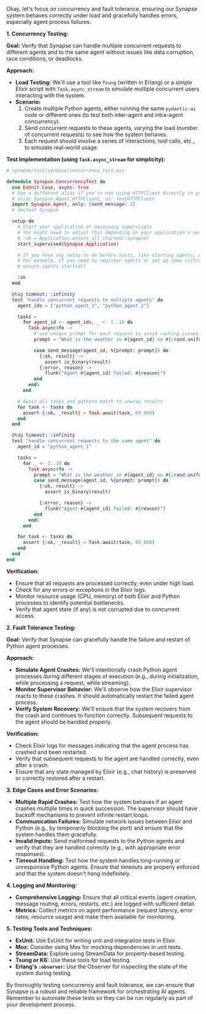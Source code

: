 Okay, let's focus on concurrency and fault tolerance, ensuring our Synapse system behaves correctly under load and gracefully handles errors, especially agent process failures.

**1. Concurrency Testing:**

**Goal:** Verify that Synapse can handle multiple concurrent requests to different agents and to the same agent without issues like data corruption, race conditions, or deadlocks.

**Approach:**

*   **Load Testing:** We'll use a tool like `Tsung` (written in Erlang) or a simple Elixir script with `Task.async_stream` to simulate multiple concurrent users interacting with the system.
*   **Scenario:**
    1. Create multiple Python agents, either running the same `pydantic-ai` code or different ones (to test both inter-agent and intra-agent concurrency).
    2. Send concurrent requests to these agents, varying the load (number of concurrent requests) to see how the system behaves.
    3. Each request should involve a series of interactions, tool calls, etc., to simulate real-world usage.

**Test Implementation (using `Task.async_stream` for simplicity):**

```elixir
# synapse/test/synapse/concurrency_test.exs

defmodule Synapse.ConcurrencyTest do
  use ExUnit.Case, async: true
  # Use a different alias if you're not using HTTPClient directly in your tests
  # alias Synapse.Agent.HTTPClient, as: TestHTTPClient
  import Synapse.Agent, only: [send_message: 2]
  # doctest Synapse

  setup do
    # Start your application or necessary supervisors
    # You might need to adjust this depending on your application's setup
    # :ok = Application.ensure_all_started(:synapse)
    start_supervised(Synapse.Application)

    # If you have any setup to do before tests, like starting agents, do it here
    # For example, if you need to register agents or set up some initial state:
    # ensure_agents_started()

    :ok
  end

  @tag timeout: :infinity
  test "handle concurrent requests to multiple agents" do
    agent_ids = ["python_agent_1", "python_agent_2"]

    tasks =
      for agent_id <- agent_ids, _ <- 1..10 do
        Task.async(fn ->
          # use unique prompt for each request to avoid caching issues
          prompt = "What is the weather in #{agent_id} on #{:rand.uniform(1000)}?"

          case send_message(agent_id, %{prompt: prompt}) do
            {:ok, result} ->
              assert is_binary(result)
            {:error, reason} ->
              flunk("Agent #{agent_id} failed: #{reason}")
          end
        end)
      end

    # Await all tasks and pattern match to unwrap results
    for task <- tasks do
      assert {:ok, _result} = Task.await(task, 60_000)
    end
  end

  @tag timeout: :infinity
  test "handle concurrent requests to the same agent" do
    agent_id = "python_agent_1"

    tasks =
      for _ <- 1..10 do
        Task.async(fn ->
          prompt = "What is the weather in #{agent_id} on #{:rand.uniform(1000)}?"
          case send_message(agent_id, %{prompt: prompt}) do
            {:ok, result} ->
              assert is_binary(result)

            {:error, reason} ->
              flunk("Agent #{agent_id} failed: #{reason}")
          end
        end)
      end

    for task <- tasks do
      assert {:ok, _result} = Task.await(task, 60_000)
    end
  end
end
```

**Verification:**

*   Ensure that all requests are processed correctly, even under high load.
*   Check for any errors or exceptions in the Elixir logs.
*   Monitor resource usage (CPU, memory) of both Elixir and Python processes to identify potential bottlenecks.
*   Verify that agent state (if any) is not corrupted due to concurrent access.

**2. Fault Tolerance Testing:**

**Goal:** Verify that Synapse can gracefully handle the failure and restart of Python agent processes.

**Approach:**

*   **Simulate Agent Crashes:** We'll intentionally crash Python agent processes during different stages of execution (e.g., during initialization, while processing a request, while streaming).
*   **Monitor Supervisor Behavior:** We'll observe how the Elixir supervisor reacts to these crashes. It should automatically restart the failed agent process.
*   **Verify System Recovery:** We'll ensure that the system recovers from the crash and continues to function correctly. Subsequent requests to the agent should be handled properly.

**Verification:**

*   Check Elixir logs for messages indicating that the agent process has crashed and been restarted.
*   Verify that subsequent requests to the agent are handled correctly, even after a crash.
*   Ensure that any state managed by Elixir (e.g., chat history) is preserved or correctly restored after a restart.

**3. Edge Cases and Error Scenarios:**

*   **Multiple Rapid Crashes:** Test how the system behaves if an agent crashes multiple times in quick succession. The supervisor should have backoff mechanisms to prevent infinite restart loops.
*   **Communication Failures:** Simulate network issues between Elixir and Python (e.g., by temporarily blocking the port) and ensure that the system handles them gracefully.
*   **Invalid Inputs:** Send malformed requests to the Python agents and verify that they are handled correctly (e.g., with appropriate error responses).
*   **Timeout Handling:** Test how the system handles long-running or unresponsive Python agents. Ensure that timeouts are properly enforced and that the system doesn't hang indefinitely.

**4. Logging and Monitoring:**

*   **Comprehensive Logging:** Ensure that all critical events (agent creation, message routing, errors, restarts, etc.) are logged with sufficient detail.
*   **Metrics:** Collect metrics on agent performance (request latency, error rates, resource usage) and make them available for monitoring.

**5. Testing Tools and Techniques:**

*   **ExUnit:** Use ExUnit for writing unit and integration tests in Elixir.
*   **Mox:** Consider using Mox for mocking dependencies in unit tests.
*   **StreamData:** Explore using StreamData for property-based testing.
*   **Tsung or K6:** Use these tools for load testing.
*   **Erlang's `:observer`:** Use the Observer for inspecting the state of the system during testing.

By thoroughly testing concurrency and fault tolerance, we can ensure that Synapse is a robust and reliable framework for orchestrating AI agents. Remember to automate these tests so they can be run regularly as part of your development process.
